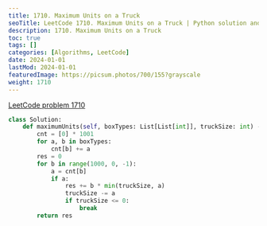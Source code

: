 ```yaml
---
title: 1710. Maximum Units on a Truck
seoTitle: LeetCode 1710. Maximum Units on a Truck | Python solution and explanation
description: 1710. Maximum Units on a Truck
toc: true
tags: []
categories: [Algorithms, LeetCode]
date: 2024-01-01
lastMod: 2024-01-01
featuredImage: https://picsum.photos/700/155?grayscale
weight: 1710
---
```


[LeetCode problem 1710](https://leetcode.com/problems/maximum-units-on-a-truck/)

```python
class Solution:
    def maximumUnits(self, boxTypes: List[List[int]], truckSize: int) -> int:
        cnt = [0] * 1001
        for a, b in boxTypes:
            cnt[b] += a
        res = 0
        for b in range(1000, 0, -1):
            a = cnt[b]
            if a:
                res += b * min(truckSize, a)
                truckSize -= a
                if truckSize <= 0:
                    break
        return res

```
